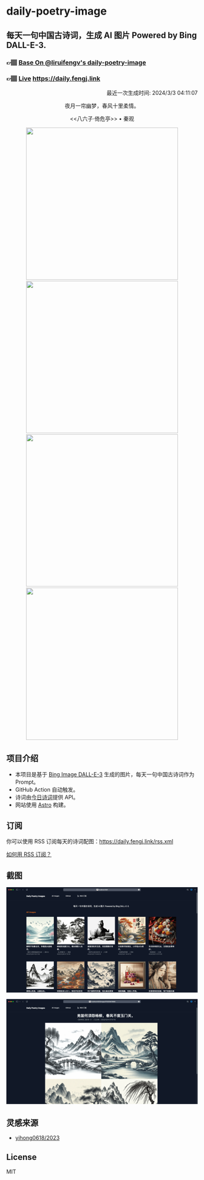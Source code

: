 
# daily-poetry-image

## 每天一句中国古诗词，生成 AI 图片 Powered by Bing DALL-E-3.

### 👉🏽 [Base On @liruifengv's daily-poetry-image](https://github.com/liruifengv/daily-poetry-image)

### 👉🏽 [Live](https://daily.fengj.link) https://daily.fengj.link

<p align="right">
  最近一次生成时间: 2024/3/3 04:11:07
</p>
<p align="center">
夜月一帘幽梦，春风十里柔情。
</p>
<p align="center">
<<八六子·倚危亭>> • 秦观
</p>
<p align="center">
<img src="https://tse2.mm.bing.net/th/id/OIG1.3ixyakNFWvULeeTIjPTm" height="400" width="400" />
<img src="https://tse3.mm.bing.net/th/id/OIG1.ruLyFfpQCdKS8OBfSdQg" height="400" width="400" />
<img src="https://tse1.mm.bing.net/th/id/OIG1.UVdRC5gxSjhgPpf7gXE1" height="400" width="400" />
<img src="https://tse1.mm.bing.net/th/id/OIG1.ZN11SOhG7GZYjnOywl8S" height="400" width="400" />
</p>

## 项目介绍

-   本项目是基于 [Bing Image DALL-E-3](https://www.bing.com/images/create) 生成的图片，每天一句中国古诗词作为 Prompt。
-   GitHub Action 自动触发。
-   诗词由[今日诗词](https://www.jinrishici.com/)提供 API。
-   网站使用 [Astro](https://astro.build) 构建。

## 订阅

你可以使用 RSS 订阅每天的诗词配图：https://daily.fengj.link/rss.xml

[如何用 RSS 订阅？](https://zhuanlan.zhihu.com/p/55026716)

## 截图

![图片列表](./screenshots/Snipaste_2023-12-28_21-00-26.png)

![图片详情](./screenshots/Snipaste_2023-12-28_21-00-53.png)

## 灵感来源

-   [yihong0618/2023](https://github.com/yihong0618/2023)

## License

MIT
